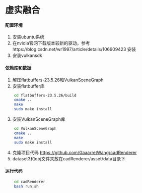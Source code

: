 # 虚实融合
#### 配置环境
1.  安装ubuntu系统
2.  在nvidia官网下载版本较新的驱动，参考https://blog.csdn.net/wr1997/article/details/106909423 安装
3.  安装vulkansdk
#### 依赖库和数据
1.  解压flatbuffers-23.5.26和VulkanSceneGraph
2.  安装flatbuffer库
```bash  
    cd flatbuffers-23.5.26/build  
    cmake ..  
    make  
    sudo make install  
```
3.  安装VulkanSceneGraph库
```bash  
    cd VulkanSceneGraph
    cmake ..
    make
    sudo make install
```
4.  克隆项目代码 https://github.com/GaaarretWang/cadRenderer
5.  dataset3和obj文件夹放在cadRenderer/asset/data目录下

#### 运行代码
```bash  
    cd cadRenderer
    bash run.sh
```
